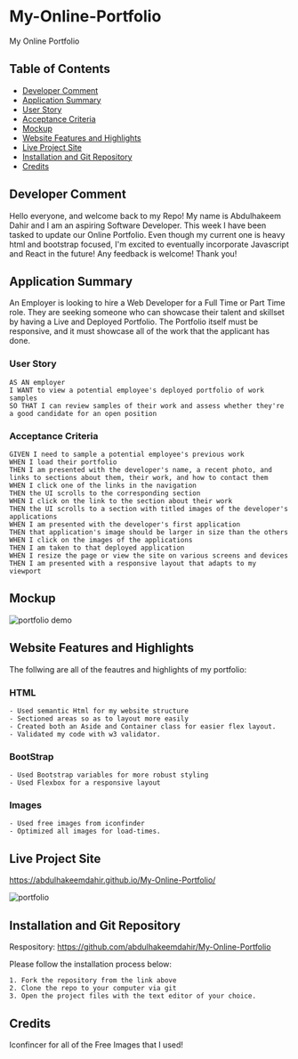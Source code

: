# My-Online-Portfolio

My Online Portfolio

## Table of Contents

- [Developer Comment](#developer-comment)
- [Application Summary](#application-summary)
- [User Story](#user-story)
- [Acceptance Criteria](#acceptance-criteria)
- [Mockup](#mockup)
- [Website Features and Highlights](#website-features-and-highlights)
- [Live Project Site](#live-project-site)
- [Installation and Git Repository](#installation-and-git-repository)
- [Credits](#credits)

## Developer Comment

Hello everyone, and welcome back to my Repo! My name is Abdulhakeem Dahir and I am an aspiring Software Developer. This week I have been tasked to update our Online Portfolio. Even though my current one is heavy html and bootstrap focused, I'm excited to eventually incorporate Javascript and React in the future! Any feedback is welcome! Thank you!

## Application Summary

An Employer is looking to hire a Web Developer for a Full Time or Part Time role. They are seeking someone who can showcase their talent and skillset by having a Live and Deployed Portfolio. The Portfolio itself must be responsive, and it must showcase all of the work that the applicant has done.

### User Story

```
AS AN employer
I WANT to view a potential employee's deployed portfolio of work samples
SO THAT I can review samples of their work and assess whether they're a good candidate for an open position
```

### Acceptance Criteria

```
GIVEN I need to sample a potential employee's previous work
WHEN I load their portfolio
THEN I am presented with the developer's name, a recent photo, and links to sections about them, their work, and how to contact them
WHEN I click one of the links in the navigation
THEN the UI scrolls to the corresponding section
WHEN I click on the link to the section about their work
THEN the UI scrolls to a section with titled images of the developer's applications
WHEN I am presented with the developer's first application
THEN that application's image should be larger in size than the others
WHEN I click on the images of the applications
THEN I am taken to that deployed application
WHEN I resize the page or view the site on various screens and devices
THEN I am presented with a responsive layout that adapts to my viewport
```

## Mockup

![portfolio demo](./assets/images/Lernantino-Web-Developer-Example.png)

## Website Features and Highlights

The follwing are all of the feautres and highlights of my portfolio:

### HTML

```
- Used semantic Html for my website structure
- Sectioned areas so as to layout more easily
- Created both an Aside and Container class for easier flex layout.
- Validated my code with w3 validator.
```

### BootStrap

```
- Used Bootstrap variables for more robust styling
- Used Flexbox for a responsive layout
```

### Images

```
- Used free images from iconfinder
- Optimized all images for load-times.
```

## Live Project Site

https://abdulhakeemdahir.github.io/My-Online-Portfolio/

![portfolio](./assets/images/hw8.png)

## Installation and Git Repository

Respository: https://github.com/abdulhakeemdahir/My-Online-Portfolio

Please follow the installation process below:

```
1. Fork the repository from the link above
2. Clone the repo to your computer via git
3. Open the project files with the text editor of your choice.
```

## Credits

Iconfincer for all of the Free Images that I used!
